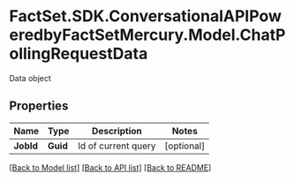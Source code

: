 # FactSet.SDK.ConversationalAPIPoweredbyFactSetMercury.Model.ChatPollingRequestData
Data object

## Properties

Name | Type | Description | Notes
------------ | ------------- | ------------- | -------------
**JobId** | **Guid** | Id of current query | [optional] 

[[Back to Model list]](../README.md#documentation-for-models) [[Back to API list]](../README.md#documentation-for-api-endpoints) [[Back to README]](../README.md)

